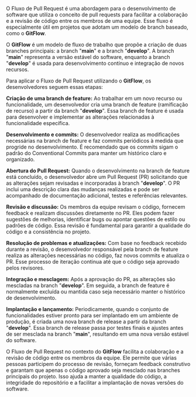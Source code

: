 O Fluxo de Pull Request é uma abordagem para o desenvolvimento de software que utiliza o conceito de pull requests para facilitar a colaboração e a revisão de código entre os membros de uma equipe. Esse fluxo é especialmente útil em projetos que adotam um modelo de branch baseado, como o **GitFlow**.

O **GitFlow** é um modelo de fluxo de trabalho que propõe a criação de duas branches principais: a branch "**main**" e a branch "**develop**". A branch "**main**" representa a versão estável do software, enquanto a branch "**develop**" é usada para desenvolvimento contínuo e integração de novos recursos.

Para aplicar o Fluxo de Pull Request utilizando o **GitFlow**, os desenvolvedores seguem essas etapas:

**Criação de uma branch de feature:** Ao trabalhar em um novo recurso ou funcionalidade, um desenvolvedor cria uma branch de feature (ramificação de recurso) a partir da branch "**develop**". Essa branch de feature é usada para desenvolver e implementar as alterações relacionadas à funcionalidade específica.

**Desenvolvimento e commits:** O desenvolvedor realiza as modificações necessárias na branch de feature e faz commits periódicos à medida que progride no desenvolvimento. É recomendado que os commits sigam o padrão do Conventional Commits para manter um histórico claro e organizado.

**Abertura do Pull Request:** Quando o desenvolvimento na branch de feature está concluído, o desenvolvedor abre um Pull Request (PR) solicitando que as alterações sejam revisadas e incorporadas à branch "**develop**". O PR inclui uma descrição clara das mudanças realizadas e pode ser acompanhado de documentação adicional, testes e referências relevantes.

**Revisão e discussão:** Os membros da equipe revisam o código, fornecem feedback e realizam discussões diretamente no PR. Eles podem fazer sugestões de melhorias, identificar bugs ou apontar questões de estilo ou padrões de código. Essa revisão é fundamental para garantir a qualidade do código e a consistência no projeto.

**Resolução de problemas e atualizações:** Com base no feedback recebido durante a revisão, o desenvolvedor responsável pela branch de feature realiza as alterações necessárias no código, faz novos commits e atualiza o PR. Esse processo de iteração continua até que o código seja aprovado pelos revisores.

**Integração e mesclagem:** Após a aprovação do PR, as alterações são mescladas na branch "**develop**". Em seguida, a branch de feature é normalmente excluída ou mantida caso seja necessário manter o histórico de desenvolvimento.

**Implantação e lançamento:** Periodicamente, quando o conjunto de funcionalidades estiver pronto para ser implantado em um ambiente de produção, é criada uma nova branch de release a partir da branch "**develop**". Essa branch de release passa por testes finais e ajustes antes de ser mesclada na branch "**main**", resultando em uma nova versão estável do software.

O Fluxo de Pull Request no contexto do **GitFlow** facilita a colaboração e a revisão de código entre os membros da equipe. Ele permite que várias pessoas participem do processo de revisão, forneçam feedback construtivo e garantam que apenas o código aprovado seja mesclado nas branches principais do projeto. Isso ajuda a manter a qualidade do código, a integridade do repositório e a facilitar a implantação de novas versões do software.